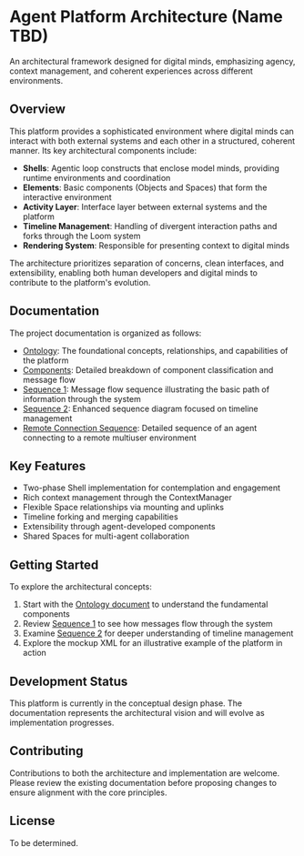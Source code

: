 # Agent Platform Architecture (Name TBD)

An architectural framework designed for digital minds, emphasizing agency, context management, and coherent experiences across different environments.

## Overview

This platform provides a sophisticated environment where digital minds can interact with both external systems and each other in a structured, coherent manner. Its key architectural components include:

- **Shells**: Agentic loop constructs that enclose model minds, providing runtime environments and coordination
- **Elements**: Basic components (Objects and Spaces) that form the interactive environment
- **Activity Layer**: Interface layer between external systems and the platform
- **Timeline Management**: Handling of divergent interaction paths and forks through the Loom system
- **Rendering System**: Responsible for presenting context to digital minds 

The architecture prioritizes separation of concerns, clean interfaces, and extensibility, enabling both human developers and digital minds to contribute to the platform's evolution.

## Documentation

The project documentation is organized as follows:

- [Ontology](ontology.md): The foundational concepts, relationships, and capabilities of the platform
- [Components](components.md): Detailed breakdown of component classification and message flow
- [Sequence 1](seq1.md): Message flow sequence illustrating the basic path of information through the system
- [Sequence 2](seq2.md): Enhanced sequence diagram focused on timeline management
- [Remote Connection Sequence](sequence_remote_connection.md): Detailed sequence of an agent connecting to a remote multiuser environment

## Key Features

- Two-phase Shell implementation for contemplation and engagement
- Rich context management through the ContextManager
- Flexible Space relationships via mounting and uplinks
- Timeline forking and merging capabilities
- Extensibility through agent-developed components
- Shared Spaces for multi-agent collaboration

## Getting Started

To explore the architectural concepts:

1. Start with the [Ontology document](ontology.md) to understand the fundamental components
2. Review [Sequence 1](seq1.md) to see how messages flow through the system
3. Examine [Sequence 2](seq2.md) for deeper understanding of timeline management
4. Explore the mockup XML for an illustrative example of the platform in action

## Development Status

This platform is currently in the conceptual design phase. The documentation represents the architectural vision and will evolve as implementation progresses.

## Contributing

Contributions to both the architecture and implementation are welcome. Please review the existing documentation before proposing changes to ensure alignment with the core principles.

## License

To be determined. 